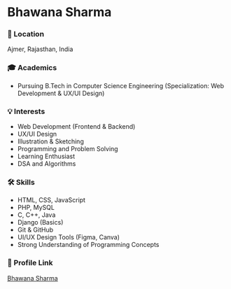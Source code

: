 # Bhawana Sharma

### 📍 Location
Ajmer, Rajasthan, India

### 🎓 Academics
- Pursuing B.Tech in Computer Science Engineering (Specialization: Web Development & UX/UI Design)

### 💡 Interests
- Web Development (Frontend & Backend)
- UX/UI Design
- Illustration & Sketching
- Programming and Problem Solving
- Learning Enthusiast
- DSA and Algorithms

### 🛠️ Skills
- HTML, CSS, JavaScript
- PHP, MySQL
- C, C++, Java
- Django (Basics)
- Git & GitHub
- UI/UX Design Tools (Figma, Canva)
- Strong Understanding of Programming Concepts

### 🔗 Profile Link
[Bhawana Sharma](https://github.com/lavi445)
